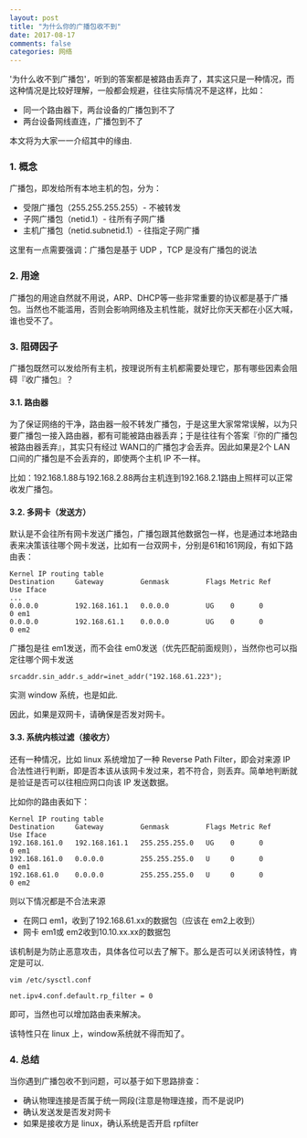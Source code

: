 ```yaml
---
layout: post
title: "为什么你的广播包收不到"
date: 2017-08-17
comments: false
categories: 网络
---
```


'为什么收不到广播包'，听到的答案都是被路由丢弃了，其实这只是一种情况，而这种情况是比较好理解，一般都会规避，往往实际情况不是这样，比如：
* 同一个路由器下，两台设备的广播包到不了
* 两台设备网线直连，广播包到不了

本文将为大家一一介绍其中的缘由.

### 1. 概念
广播包，即发给所有本地主机的包，分为：

* 受限广播包（255.255.255.255）- 不被转发
* 子网广播包（netid.1）- 往所有子网广播
* 主机广播包（netid.subnetid.1）- 往指定子网广播

这里有一点需要强调：广播包是基于 UDP ，TCP 是没有广播包的说法

### 2. 用途

广播包的用途自然就不用说，ARP、DHCP等一些非常重要的协议都是基于广播包。当然也不能滥用，否则会影响网络及主机性能，就好比你天天都在小区大喊，谁也受不了。

### 3. 阻碍因子

广播包既然可以发给所有主机，按理说所有主机都需要处理它，那有哪些因素会阻碍『收广播包』？

#### 3.1. 路由器

为了保证网络的干净，路由器一般不转发广播包，于是这里大家常常误解，以为只要广播包一接入路由器，都有可能被路由器丢弃；于是往往有个答案『你的广播包被路由器丢弃』，其实只有经过 WAN口的广播包才会丢弃。因此如果是2个 LAN 口间的广播包是不会丢弃的，即使两个主机 IP 不一样。

比如：192.168.1.88与192.168.2.88两台主机连到192.168.2.1路由上照样可以正常收发广播包。

#### 3.2. 多网卡（发送方）

默认是不会往所有网卡发送广播包，广播包跟其他数据包一样，也是通过本地路由表来决策该往哪个网卡发送，比如有一台双网卡，分别是61和161网段，有如下路由表：

```
Kernel IP routing table
Destination     Gateway         Genmask         Flags Metric Ref    Use Iface
...
0.0.0.0         192.168.161.1   0.0.0.0         UG    0      0        0 em1
0.0.0.0         192.168.61.1    0.0.0.0         UG    0      0        0 em2
```
广播包是往 em1发送，而不会往 em0发送（优先匹配前面规则），当然你也可以指定往哪个网卡发送

```
srcaddr.sin_addr.s_addr=inet_addr("192.168.61.223");
```

实测 window 系统，也是如此.

因此，如果是双网卡，请确保是否发对网卡。

#### 3.3. 系统内核过滤（接收方）

还有一种情况，比如 linux 系统增加了一种 Reverse Path Filter，即会对来源 IP 合法性进行判断，即是否本该从该网卡发过来，若不符合，则丢弃。简单地判断就是验证是否可以往相应网口向该 IP 发送数据。

比如你的路由表如下：

```
Kernel IP routing table
Destination     Gateway         Genmask         Flags Metric Ref    Use Iface
192.168.161.0   192.168.161.1   255.255.255.0   UG    0      0        0 em1
192.168.161.0   0.0.0.0         255.255.255.0   U     0      0        0 em1
192.168.61.0    0.0.0.0         255.255.255.0   U     0      0        0 em2
```

则以下情况都是不合法来源

* 在网口 em1，收到了192.168.61.xx的数据包（应该在 em2上收到）
* 网卡 em1或 em2收到10.10.xx.xx的数据包

该机制是为防止恶意攻击，具体各位可以去了解下。那么是否可以关闭该特性，肯定是可以.

```
vim /etc/sysctl.conf

net.ipv4.conf.default.rp_filter = 0
```
即可，当然也可以增加路由表来解决。

该特性只在 linux 上，window系统就不得而知了。

### 4. 总结

当你遇到广播包收不到问题，可以基于如下思路排查：

* 确认物理连接是否属于统一网段(注意是物理连接，而不是说IP)
* 确认发送发是否发对网卡
* 如果是接收方是 linux，确认系统是否开启 rpfilter